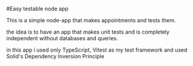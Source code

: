 #Easy testable node app 

This is a simple node-app that makes appointments and tests them.

the idea is to have an app that makes unit tests and is completely independent
without databases and queries.

in this app i used only TypeScript, Vitest as my test framework and used Solid's Dependency Inversion Principle

